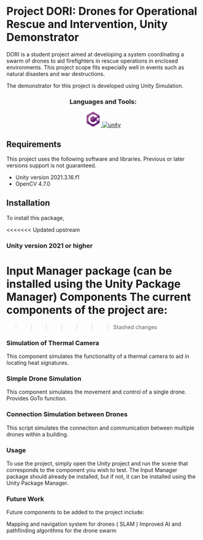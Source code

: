 # Project DORI: Drones for Operational Rescue and Intervention, Unity Demonstrator
DORI is a student project aimed at developing a system coordinating a swarm of drones to aid firefighters in rescue operations in enclosed environments. This project scope fits especially well in events such as natural disasters and war destructions.

The demonstrator for this project is developed using Unity Simulation.

<center>
<h3>Languages and Tools:</h3>
<p> <a href="https://www.w3schools.com/cs/" target="_blank" rel="noreferrer"> <img src="https://raw.githubusercontent.com/devicons/devicon/master/icons/csharp/csharp-original.svg" alt="csharp" width="40" height="40"/> </a> <a href="https://unity.com/" target="_blank" rel="noreferrer"> <img src="https://www.vectorlogo.zone/logos/unity3d/unity3d-icon.svg" alt="unity" width="40" height="40"/> </a> </p>
</center>

## Requirements
This project uses the following software and libraries. Previous or later versions support is not guaranteed.

- Unity version 2021.3.16.f1
- OpenCV 4.7.0


## Installation

To install this package, 

<<<<<<< Updated upstream
### Unity version 2021 or higher
Input Manager package (can be installed using the Unity Package Manager)
Components
The current components of the project are:
=======
>>>>>>> Stashed changes

### Simulation of Thermal Camera
This component simulates the functionality of a thermal camera to aid in locating heat signatures.

### Simple Drone Simulation
This component simulates the movement and control of a single drone.
Provides GoTo function.

### Connection Simulation between Drones
This script simulates the connection and communication between multiple drones within a building.

### Usage
To use the project, simply open the Unity project and run the scene that corresponds to the component you wish to test. The Input Manager package should already be installed, but if not, it can be installed using the Unity Package Manager.

### Future Work
Future components to be added to the project include:

Mapping and navigation system for drones ( SLAM )
Improved AI and pathfinding algorithms for the drone swarm
